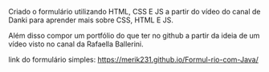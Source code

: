 Criado o formulário utilizando HTML, CSS E JS a partir do vídeo do canal de Danki para aprender mais sobre CSS, HTML E JS.

Além disso compor um portfólio do que ter no github a partir da ideia de um vídeo visto no canal da Rafaella Ballerini.

link do formulário simples:  https://merik231.github.io/Formul-rio-com-Java/
